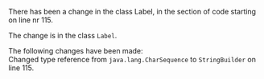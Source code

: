 There has been a change in the class Label, in the section of code starting on line nr 115.
  
The change is in the class ```Label```.
  
The following changes have been made:  
Changed type reference from ```java.lang.CharSequence``` to ```StringBuilder``` on line 115.  
